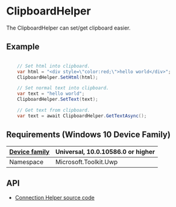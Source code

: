 # ClipboardHelper

The ClipboardHelper can set/get clipboard easier.

## Example

```csharp

    // Set html into clipboard.
    var html = "<div style=\"color:red;\">hello world</div>";
    ClipboardHelper.SetHtml(html);

    // Set normal text into clipboard.
    var text = "hello world";
    ClipboardHelper.SetText(text);

    // Get text from clipboard.
    var text = await ClipboardHelper.GetTextAsync();

```

## Requirements (Windows 10 Device Family)

| [Device family](http://go.microsoft.com/fwlink/p/?LinkID=526370) | Universal, 10.0.10586.0 or higher |
| --- | --- |
| Namespace | Microsoft.Toolkit.Uwp |

## API

* [Connection Helper source code](https://github.com/Microsoft/UWPCommunityToolkit/blob/master/Microsoft.Toolkit.Uwp/Helpers/ClipboardHelper.cs)

